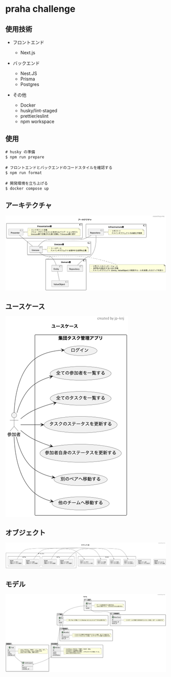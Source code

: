 # praha challenge

## 使用技術

- フロントエンド

  - Next.js

- バックエンド

  - Nest.JS
  - Prisma
  - Postgres

- その他
  - Docker
  - husky/lint-staged
  - prettier/eslint
  - npm workspace

## 使用

```shell
# husky の準備
$ npm run prepare

# フロントエンドとバックエンドのコードスタイルを確認する
$ npm run format

# 開発環境を立ち上げる
$ docker compose up
```

## アーキテクチャ

![img](./docs/architecture.png)

## ユースケース

![img](./docs/usecase.png)

## オブジェクト

![img](./docs/object.png)

## モデル

![img](./docs/model.png)
